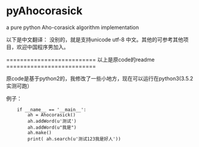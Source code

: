 pyAhocorasick
=============

a pure python Aho-corasick algorithm implementation

以下是中文翻译：
没别的，就是支持unicode utf-8 中文。其他的可参考其他项目，欢迎中国程序男加入。

========================== 以上是原code的readme ==========================

原code是基于python2的，我修改了一些小地方，现在可以运行在python3(3.5.2实测可跑）

例子：
```
	if __name__ == '__main__':
		ah = Ahocorasick()
		ah.addWord(u'测试')
		ah.addWord(u"我是")
		ah.make()
		print( ah.search(u'测试123我是好人'))
```
